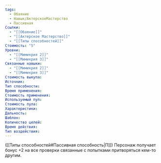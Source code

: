 ```yaml
---
tags:
  - Обаяние
  - Навык/АктерскоеМастерство
  - Пассивная
Ссылки:
  - "[[Обаяние]]"
  - "[[Актерское Мастерство]]"
  - "[[Типы способностей]]"
Стоимость: "5"
Уровни:
  - "[[Мимикрия 2]]"
  - "[[Мимикрия 3]]"
Связанные навыки:
  - "[[Мимикрия 2]]"
  - "[[Мимикрия 3]]"
Стоимость выкупа:
Источник:
Тип способности:
Время применения:
Стоимость применения:
Используемый пул:
Стоимость пула:
Характеристики:
Дальность:
Шаблон:
Количество целей:
Время действия:
Тип воздействия:
---
```

([[Типы способностей#Пассивная способность|П]]) Персонаж получает бонус +2 на все проверки связанные с попытками притворяться кем-то другим.